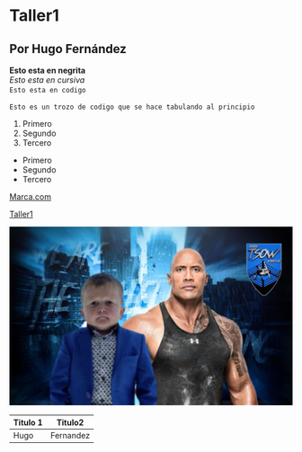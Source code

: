 # Taller1
## Por Hugo Fernández

**Esto esta en negrita**  
*Esto esta en cursiva*  
`Esto esta en codigo`

    Esto es un trozo de codigo que se hace tabulando al principio

1. Primero
2. Segundo
3. Tercero

- Primero
- Segundo
- Tercero


[Marca.com](https://www.marca.com/)

[Taller1](../Taller1/Taller1.md)

![Imagen](IMG/Hasbulla.jpg)

|Titulo 1|Titulo2|
|---|---|  
|Hugo|Fernandez|